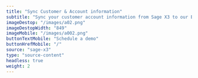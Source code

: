 ```yaml
---
title: "Sync Customer & Account information"
subtitle: "Sync your customer account information from Sage X3 to our B2B trade store"
imageDestop: "/images/a02.png"
imageDestopWidth: "849"
imageMobile: "/images/a002.png"
buttonTextMobile: "Schedule a demo"
buttonHrefMobile: "/"
source: "sage-x3"
type: "source-content"
headless: true
weight: 2
---
```

